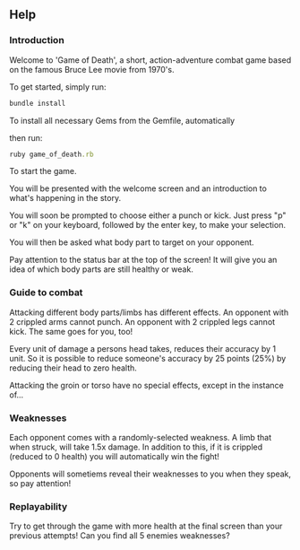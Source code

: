## Help

### Introduction

Welcome to 'Game of Death', a short, action-adventure combat game based on the famous Bruce Lee movie from 1970's.

To get started, simply run:

```ruby
bundle install
```
To install all necessary Gems from the Gemfile, automatically

then run:

```ruby
ruby game_of_death.rb
```
To start the game.

You will be presented with the welcome screen and an introduction to what's happening in the story.

You will soon be prompted to choose either a punch or kick.  Just press "p" or "k" on your keyboard, followed by the enter key, to make your selection.


You will then be asked what body part to target on your opponent.

Pay attention to the status bar at the top of the screen!  It will give you an idea of which body parts are still healthy or weak.

### Guide to combat

Attacking different body parts/limbs has different effects.  An opponent with 2 crippled arms cannot punch.  An opponent with 2 crippled legs cannot kick.  The same goes for you, too!

Every unit of damage a persons head takes, reduces their accuracy by 1 unit.  So it is possible to reduce someone's accuracy by 25 points (25%) by reducing their head to zero health.

Attacking the groin or torso have no special effects, except in the instance of...

### Weaknesses

Each opponent comes with a randomly-selected weakness.  A limb that when struck, will take 1.5x damage.  In addition to this, if it is crippled (reduced to 0 health) you will automatically win the fight!

Opponents will sometiems reveal their weaknesses to you when they speak, so pay attention!

### Replayability

Try to get through the game with more health at the final screen than your previous attempts!  Can you find all 5 enemies weaknesses?